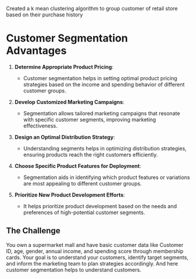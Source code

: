 
Created a k mean clustering algorithm to group customer of retail store based on their purchase history

# Customer Segmentation Advantages

1. **Determine Appropriate Product Pricing**:
   - Customer segmentation helps in setting optimal product pricing strategies based on the income and spending behavior of different customer groups.

2. **Develop Customized Marketing Campaigns**:
   - Segmentation allows tailored marketing campaigns that resonate with specific customer segments, improving marketing effectiveness.

3. **Design an Optimal Distribution Strategy**:
   - Understanding segments helps in optimizing distribution strategies, ensuring products reach the right customers efficiently.

4. **Choose Specific Product Features for Deployment**:
   - Segmentation aids in identifying which product features or variations are most appealing to different customer groups.

5. **Prioritize New Product Development Efforts**:
   - It helps prioritize product development based on the needs and preferences of high-potential customer segments.

## The Challenge

You own a supermarket mall and have basic customer data like Customer ID, age, gender, annual income, and spending score through membership cards. Your goal is to understand your customers, identify target segments, and inform the marketing team to plan strategies accordingly. And here customer segmentation helps to understand customers.

